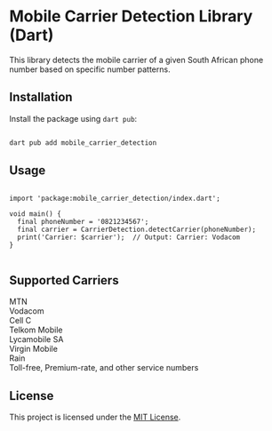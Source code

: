 # Mobile Carrier Detection Library (Dart)

This library detects the mobile carrier of a given South African phone number based on specific number patterns.

## Installation

Install the package using `dart pub`:

```bash

dart pub add mobile_carrier_detection

```

## Usage

```

import 'package:mobile_carrier_detection/index.dart';

void main() {
  final phoneNumber = '0821234567';
  final carrier = CarrierDetection.detectCarrier(phoneNumber);
  print('Carrier: $carrier');  // Output: Carrier: Vodacom
}


```

## Supported Carriers

MTN \
Vodacom \
Cell C \
Telkom Mobile \
Lycamobile SA \
Virgin Mobile \
Rain \
Toll-free, Premium-rate, and other service numbers 


## License

This project is licensed under the [MIT License](./LICENSE).
